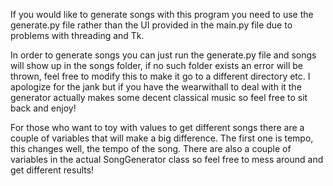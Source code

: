 If you would like to generate songs with this program you need to use the generate.py file rather than the UI provided in the main.py file due to problems with threading and Tk.

In order to generate songs you can just run the generate.py file and songs will show up in the songs folder, if no such folder exists an error will be thrown, feel free to modify this to make it go to a different directory etc. I apologize for the jank but if you have the wearwithall to deal with it the generator actually makes some decent classical music so feel free to sit back and enjoy!

For those who want to toy with values to get different songs there are a couple of variables that will make a big difference. The first one is tempo, this changes well, the tempo of the song. There are also a couple of variables in the actual SongGenerator class so feel free to mess around and get different results! 